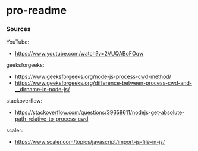 # pro-readme

### Sources

YouTube:
- https://www.youtube.com/watch?v=2VUQABoFOqw

geeksforgeeks:
- https://www.geeksforgeeks.org/node-js-process-cwd-method/
- https://www.geeksforgeeks.org/difference-between-process-cwd-and-__dirname-in-node-js/

stackoverflow:
- https://stackoverflow.com/questions/39658611/nodejs-get-absolute-path-relative-to-process-cwd

scaler:
- https://www.scaler.com/topics/javascript/import-js-file-in-js/